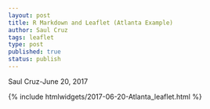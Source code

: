 ```yaml
---
layout: post
title: R Markdown and Leaflet (Atlanta Example)
author: Saul Cruz
tags: leaflet
type: post
published: true
status: publish
---
```

 
Saul Cruz-June 20, 2017
 
{% include htmlwidgets/2017-06-20-Atlanta_leaflet.html %}

